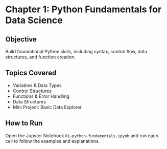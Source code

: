 # Chapter 1: Python Fundamentals for Data Science

## Objective
Build foundational Python skills, including syntax, control flow, data structures, and function creation.

## Topics Covered
- Variables & Data Types
- Control Structures
- Functions & Error Handling
- Data Structures
- Mini Project: Basic Data Explorer

## How to Run
Open the Jupyter Notebook `01-python-fundamentals.ipynb` and run each cell to follow the examples and explanations.
